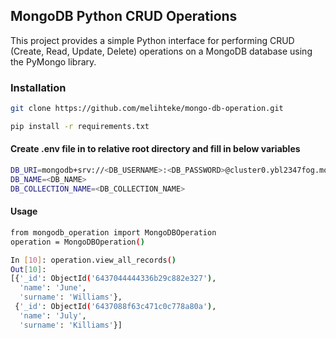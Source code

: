 ## MongoDB Python CRUD Operations

This project provides a simple Python interface for performing CRUD (Create, Read, Update, Delete) operations on a MongoDB database using the PyMongo library.

### Installation

```sh
git clone https://github.com/melihteke/mongo-db-operation.git
```

```sh
pip install -r requirements.txt
```

#### Create .env file in to relative root directory and fill in below variables
```sh
DB_URI=mongodb+srv://<DB_USERNAME>:<DB_PASSWORD>@cluster0.ybl2347fog.mongodb.net/test?retryWrites=true&w=majority
DB_NAME=<DB_NAME>
DB_COLLECTION_NAME=<DB_COLLECTION_NAME>
```



#### Usage
```sh
from mongodb_operation import MongoDBOperation
operation = MongoDBOperation()
```

```sh
In [10]: operation.view_all_records()
Out[10]: 
[{'_id': ObjectId('6437044444336b29c882e327'),
  'name': 'June',
  'surname': 'Williams'},
 {'_id': ObjectId('6437088f63c471c0c778a80a'),
  'name': 'July',
  'surname': 'Killiams'}]
  ```
  
